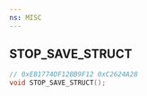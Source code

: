 ```yaml
---
ns: MISC
---
```

## STOP_SAVE_STRUCT

```c
// 0xEB1774DF12BB9F12 0xC2624A28
void STOP_SAVE_STRUCT();
```


